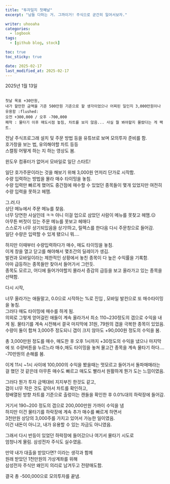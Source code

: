 ```yaml
---
title: "투자일지 첫째날"
excerpt: "남들 다하는 거. 그까이거! 주식으로 굳건히 일어서보자."

writer: uhooaha
categories:
  - logbook
tags:
  - [github blog, stock]

toc: true
toc_sticky: true

date: 2025-02-17
last_modified_at: 2025-02-17
---
```




  2025년 1월 13일  
  
  ```

  첫날 목표 +30만원,  
  내가 할만한 금액을 기준 500만원 기준으로 할 생각이었으나 어찌된 일인지 3,000만원이나 유용함 :flushed:  
  오전 +300,000 / 오후 -700,000  
  패착 : 물타기 이후 매도시점 놓침, 차트를 보지 않음... 사실 뭘 봐야할지 몰랐다는 게 팩트.

  ```
  

  
전날 주식프로그래 설치 및 주문 방법 등을 유튜브로 보며 모의투자 준비를 함.   
호가창을 보는 법, 유의해야할 차트 등등  
스캘핑 어떻게 하는 지 하는 영상도 봄.  

윈도우 컴퓨터가 없어서 모바일로 일단 스타트!

일단 호가주문이라는 것을 해보기 위해 3,000원 언저리 단가로 시작함.  
수량 입력하는 방법을 몰라 매수 타이밍을 놓침.  
수량 입력만 빠르게 했어도 중간점에 매수할 수 있었던 종목들이 몇개 있었지만 여전히 수량 입력을 못하고 헤맴.  

그.러.다  
상단 메뉴에서 주문 메뉴를 찾음.  
너무 당연한 사실인데 ㅋㅋ 아니 이걸 업으로 삼았던 사람이 메뉴를 못찾고 헤맴.:expressionless:  
아무튼 버젓이 있는 주문 메뉴를 못보고 헤매다   
스스로가 너무 상기되있음을 상기!하고, 릴렉스를 한다음 다시 주문창으로 들어감.  
일단 수량은 입력할 수 있게 됐으니 뭐….  

하지만 이때부터 수량입력하다가 매수, 매도 타이밍을 놓침.  
이게 창을 열고 닫고를 해야해서 몇초간의 딜레이가 생김.  
발컨과 모바일이라는 제한적인 상황에서 놓친 종목이 다 높은 수익률을 기록함.  
아마 급등하는 종목들만 찾아서 들어가서 그런듯.  
종목도 모르고, 어디에 들어가야할지 몰라서 증감의 급등을 보고 올라가고 있는 종목을 선택함.  

다시 시작,    

너무 올라가는 애들말고, 0.0으로 시작하는 %로 진입 , 모바일 발컨으로 또 매수타이밍을 놓침.  
그러다 매도 타이밍에 매수를 하게 됨.  
의외로 그렇게 얻어걸린 애들이 계속 올라가서 최소 110~230정도의 갭으로 수익을 내게 됨. 
물타기를 계속 시전해서 결국 마지막에 31원, 79원의 갭을 극복한  종목이 있었음.  
수량이 둘이 합쳐 3,000주 정도되니 갭이 크지 않아도 +90,000원 정도의 수익을 봄.   

총 3,000만원 정도를 매수, 매도한 후 오후 1시까지 +30정도의 수익을 냈으나 마지막에 또 수량버튼을 누르느라 매수,매도 타이밍을 놓쳐 물고간 종목을 계속 물타기 하다…. -70만원의 손해를 봄.  

이게 11시 ~1시 사이에 100,000의 수익을 봤을때는 멋모르고 들어가서 돌파매매라는 걸 했던 것 같은데 아무튼 매수도 빠르고 매도도 빨라서 원활하게 뭔가 도는 느낌이였음.  

그러다 뭔가 투자 금액대비 지지부진 한것도 같고,  
갭이 너무 작은 것도 같아서 차트를 확인하고,  
정배열된 방향 차트를 기준으로 출렁이는 캔들을 확인한 후 0.0%대의 하락장에 들어감.  

거기서 190~200 정도의 갭으로 200,000만원 가까이 수익을 냄  
하지만 이건 물타기를 하락장에 계속 추가 매수를 빠르게 하면서  
3천만원 상당의 3,000주를 가지고 있어서 가능한 일이였음.  
이건 내돈이 아니고, 내가 유용할 수 있는 자금도 아니였음.  

그래서 다시 반등이 있었던 하락장에 들어갔으나 여기서 물타기 시도로  
엄청나게 물림. 삼성전자 주식도 실수였음.  

만약 내가 대출을 받았다면? 이라는 생각과 함께  
원래 받았던 1천만원의 가상계좌를 위해  
삼성전자 주식만 왜인지 의리로 남겨두고 전량매도함.  

결국 총 -500,000으로 모의투자를 끝냄.  